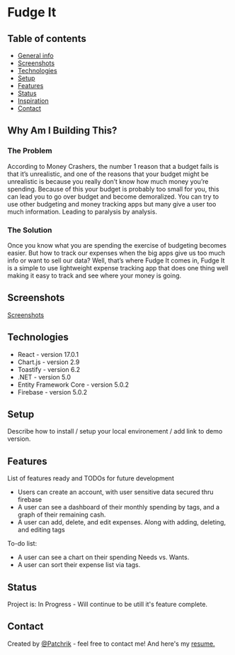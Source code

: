 # Fudge It
> 

## Table of contents
* [General info](#general-info)
* [Screenshots](#screenshots)
* [Technologies](#technologies)
* [Setup](#setup)
* [Features](#features)
* [Status](#status)
* [Inspiration](#inspiration)
* [Contact](#contact)

## Why Am I Building This?
### The Problem

According to Money Crashers, the number 1 reason that a budget fails is that it’s unrealistic, and one of the reasons that your budget might be unrealistic is because you really don’t know how much money you’re spending. Because of this your budget is probably too small for you, this can lead you to go over budget and become demoralized. You can try to use other budgeting and money tracking apps but many give a user too much information. Leading to paralysis by analysis.

### The Solution

Once you know what you are spending the exercise of budgeting becomes easier. But how to track our expenses when the big apps give us too much info or want to sell our data? Well, that’s where Fudge It comes in, Fudge It is a simple to use lightweight expense tracking app that does one thing well making it easy to track and see where your money is going.

## Screenshots
[Screenshots](https://flic.kr/s/aHsmU8vhoB)

## Technologies
* React - version 17.0.1
* Chart.js - version 2.9
* Toastify - version 6.2
* .NET - version 5.0
* Entity Framework Core - version 5.0.2
* Firebase - version 5.0.2

## Setup
Describe how to install / setup your local environement / add link to demo version.

## Features
List of features ready and TODOs for future development
* Users can create an account, with user sensitive data secured thru firebase
* A user can see a dashboard of their monthly spending by tags, and a graph of their remaining cash.
* A user can add, delete, and edit expenses. Along with adding, deleting, and editing tags

To-do list:
* A user can see a chart on their spending Needs vs. Wants.
* A user can sort their expense list via tags.

## Status
Project is: In Progress - Will continue to be utill it's feature complete.

## Contact
Created by [@Patchrik](mailto:Pklly92@gmail.com) - feel free to contact me! And here's my [resume.](https://www.cakeresume.com/parker-kelley)

